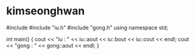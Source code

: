 # kimseonghwan

#include <iostream>
#include "iu.h"
#include "gong.h"
using namespace std;

int main() {
	cout << "iu : " << iu::aout << iu::bout << iu::cout << endl;
	cout << "gong : " << gong::aout << endl;
}
